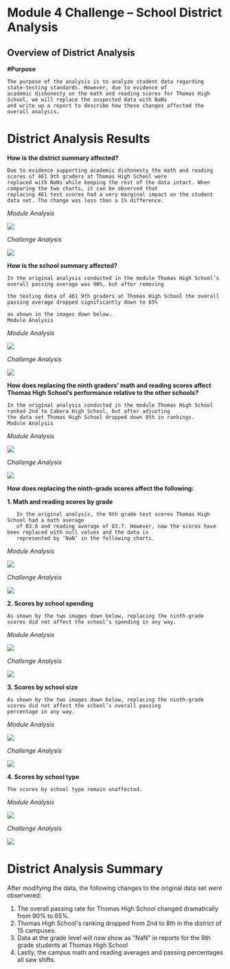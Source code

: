 # Module 4 Challenge – School District Analysis
## Overview of District Analysis
**#Purpose**

    The purpose of the analysis is to analyze student data regarding state-testing standards. However, due to evidence of 
    academic dishonesty on the math and reading scores for Thomas High School, we will replace the suspected data with NaNs 
    and write up a report to describe how these changes affected the overall analysis. 
    
#  District Analysis Results

__How is the district summary affected?__

    Due to evidence supporting academic dishonesty the math and reading scores of 461 9th graders at Thomas High School were 
    replaced with NaNs while keeping the rest of the data intact. When comparing the two charts, it can be observed that 
    replacing 461 test scores had a very marginal impact on the student data set. The change was less than a 1% difference.
    
*Module Analysis*
    
![](Resources/District_Sum_1.JPG)
    
*Challenge Analysis*
    
![](Resources/District_Sum_2.JPG)

__How is the school summary affected?__

    In the original analysis conducted in the module Thomas High School’s overall passing average was 90%, but after removing 
    
    the testing data of 461 9th graders at Thomas High School the overall passing average dropped significantly down to 65%
    
    as shown in the images down below.
    Module Analysis
    
    
*Module Analysis*
    
![](Resources/School_Sum_Affected_1.JPG)
    
*Challenge Analysis*
    
![](Resources/School_Sum_Affected_2.JPG)

__How does replacing the ninth graders’ math and reading scores affect Thomas High School’s performance relative to the other schools?__

    In the original analysis conducted in the module Thomas High School ranked 2nd to Cabera High School, but after adjusting 
    the data set Thomas High School dropped down 8th in rankings. 
    Module Analysis
    
*Module Analysis*
    
![](Resources/Original_Data_Set.JPG)
    
*Challenge Analysis*
    
![](Resources/Modified_Data_Set.JPG)
    
    
__How does replacing the ninth-grade scores affect the following:__

   __1. Math and reading scores by grade__
  
       In the original analysis, the 9th grade test scores Thomas High School had a math average 
       of 83.6 and reading average of 83.7. However, now the scores have been replaced with null values and the data is
       represented by ‘NaN’ in the following charts.


*Module Analysis*
    
![](Resources/School_Avg_1.JPG)
    
*Challenge Analysis*
    
![](Resources/School_Avg_2.JPG)
    
__2. Scores by school spending__
    
    As shown by the two images down below, replacing the ninth-grade scores did not affect the school’s spending in any way.
    
 
*Module Analysis*
    
![](Resources/School_Budget_1.JPG)
    
*Challenge Analysis*
    
![](Resources/School_Budget_2.JPG)

    
__3. Scores by school size__
    
    As shown by the two images down below, replacing the ninth-grade scores did not affect the school’s overall passing 
    percentage in any way.

*Module Analysis*

![](Resources/School_Size_1.JPG)
    
*Challenge Analysis*
    
![](Resources/School_Size_2.JPG)
    
__4. Scores by school type__
    
    The scores by school type remain unaffected. 

*Module Analysis*

![](Resources/School_Type_1.JPG)
    
*Challenge Analysis*
    
![](Resources/School_Type_2.JPG)


# District Analysis Summary

After modifying the data, the following changes to the original data set were observered:
1.	The overall passing rate for Thomas High School changed dramatically from 90% to 65%.
2.	Thomas High School's ranking dropped from 2nd to 8th in the district of 15 campuses.
3.	Data at the grade level will now show as "NaN" in reports for the 9th grade students at Thomas High School
4.	Lastly, the campus math and reading averages and passing percentages all saw shifts.


